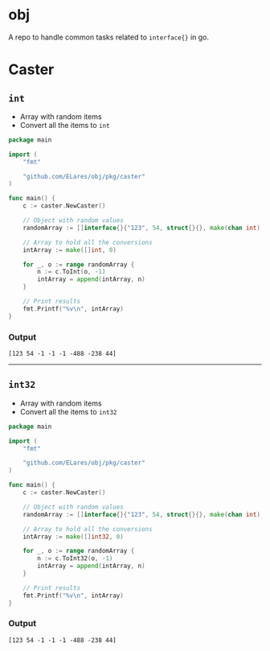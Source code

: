 # obj
A repo to handle common tasks related to `interface{}` in go.

# Caster
## `int`
* Array with random items
* Convert all the items to `int`

```go
package main

import (
	"fmt"

	"github.com/ELares/obj/pkg/caster"
)

func main() {
	c := caster.NewCaster()

	// Object with random values
	randomArray := []interface{}{"123", 54, struct{}{}, make(chan int), nil, "-488", -238, 44.342342}

	// Array to hold all the conversions
	intArray := make([]int, 0)

	for _, o := range randomArray {
		n := c.ToInt(o, -1)
		intArray = append(intArray, n)
	}

	// Print results
	fmt.Printf("%v\n", intArray)
}

```
### Output
```console
[123 54 -1 -1 -1 -488 -238 44]
```


---
## `int32`
* Array with random items
* Convert all the items to `int32`

```go
package main

import (
	"fmt"

	"github.com/ELares/obj/pkg/caster"
)

func main() {
	c := caster.NewCaster()

	// Object with random values
	randomArray := []interface{}{"123", 54, struct{}{}, make(chan int), nil, "-488", -238, 44.342342}

	// Array to hold all the conversions
	intArray := make([]int32, 0)

	for _, o := range randomArray {
		n := c.ToInt32(o, -1)
		intArray = append(intArray, n)
	}

	// Print results
	fmt.Printf("%v\n", intArray)
}
```
### Output
```console
[123 54 -1 -1 -1 -488 -238 44]
```
